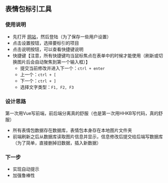 ## 表情包标引工具

### 使用说明

- 先打开 [网站](leverest.xyz)，然后登陆（为了保存一些用户设置）
- 点击设置按钮，选择要标引的项目
- 点击说明按钮，可以查看快捷键说明
- 快捷键【注意，所有快捷键均当鼠标焦点在表单中的时候才能使用（刷新或切换图片后会自动聚焦到第一个输入框）】
  - 提交当前修改并进入下一个：`ctrl + enter`
  - 上一个：`ctrl + [`
  - 下一个：`ctrl + ]`
  - 选择文字类型：`F1, F2, F3`

### 设计思路
第一次用Vue写前端，前后端分离真的舒服（也是第一次用HHKB写代码，真的舒服）

- 所有表情包数据存在数据库，表情包本身存在本地图片文件夹
- 前端刷新之后从数据库读取图片信息并显示，信息修改后提交给后端写数据库（为了简单，直接删掉旧数据，插入新数据）

### 下一步
- 实现自动提示
- 加强鲁棒性